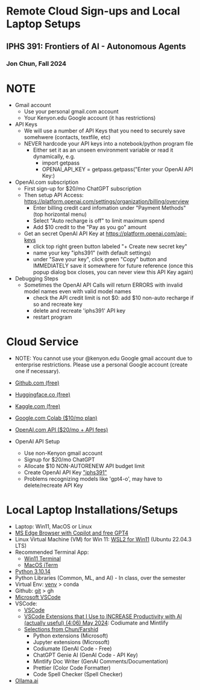 # Remote Cloud Sign-ups and Local Laptop Setups

## IPHS 391: Frontiers of AI - Autonomous Agents

### Jon Chun, Fall 2024

# NOTE

* Gmail account
  * Use your personal gmail.com account
  * Your Kenyon.edu Google account (it has restrictions)
* API Keys
  * We will use a number of API Keys that you need to securely save somehwere (contacts, textfile, etc)
  * NEVER hardcode your API keys into a notebook/python program file
    * Either set it as an unseen environment variable or read it dynamically, e.g.
      * import getpass
      * OPENAI_API_KEY = getpass.getpass("Enter your OpenAI API Key:)
* OpenAI.com subscription
  * First sign-up for $20/mo ChatGPT subscription
  * Then setup API Access: https://platform.openai.com/settings/organization/billing/overview
    * Enter billing credit card infomation under "Payment Methods" (top horizontal menu)
    * Select "Auto recharge is off" to limit maximum spend
    * Add $10 credit to the "Pay as you go" amount
  * Get an secret OpenAI API Key at https://platform.openai.com/api-keys
    * click top right green button labeled "+ Create new secret key"
    * name your key "iphs391" (with default settings)
    * under "Save your key", click green "Copy" button and IMMEDIATELY save it somewhere for future reference (once this popup dialog box closes, you can never view this API Key again)
* Debugging Steps
  * Sometimes the OpenAI API Calls will return ERRORS with invalid model names even with valid model names
    * check the API credit limit is not $0: add $10 non-auto recharge if so and recreate key
    * delete and recreate 'iphs391' API key
    * restart program

# Cloud Service

* NOTE: You cannot use your @kenyon.edu Google gmail account due to enterprise restrictions.  Please use a personal Google account (create one if necessary).

* [Github.com (free)](https://github.com/signup?ref_cta=Sign+up&ref_loc=header+logged+out&ref_page=%2F&source=header-home)
* [Huggingface.co (free)](https://huggingface.co/join)
* [Kaggle.com (free)](https://www.kaggle.com/account/login?phase=startRegisterTab&returnUrl=%2F)
* [Google.com Colab ($10/mo plan)](https://colab.research.google.com/signup)
* [OpenAI.com API ($20/mo + API fees)](https://chatgpt.com/)

* OpenAI API Setup
  * Use non-Kenyon gmail account
  * Signup for $20/mo ChatGPT
  * Allocate $10 NON-AUTORENEW API budget limit
  * Create OpenAI API Key ["iphs391"](https://platform.openai.com/api-keys)
  * Problems recognizing models like 'gpt4-o', may have to delete/recreate API Key
  
# Local Laptop Installations/Setups

* Laptop: Win11, MacOS or Linux
* [MS Edge Browser with Copilot and free GPT4](https://www.microsoft.com/en-us/edge/download?form=MA13FJ)
* Linux Virtual Machine (VM) for Win 11: [WSL2 for Win11](https://learn.microsoft.com/en-us/windows/wsl/install) (Ubuntu 22.04.3 LTS)
* Recommended Terminal App: 
  * [Win11 Terminal](https://apps.microsoft.com/detail/9n0dx20hk701?launch=true&mode=full&hl=en-us&gl=us&ocid=bingwebsearch)
  * [MacOS iTerm](https://iterm2.com/)
* [Python 3.10.14](https://www.python.org/downloads/release/python-31014/)
* Python Libraries (Common, ML, and AI) - In class, over the semester
* Virtual Env: [venv](https://realpython.com/python-virtual-environments-a-primer/) > conda
* Github: [git](https://git-scm.com/downloads) > gh
* [Microsoft VSCode](https://code.visualstudio.com/Download)
* VSCode:
  * [VSCode](https://code.visualstudio.com/)
  * [VSCode Extensions that I Use to INCREASE Productivity with AI (actually useful) (4:06) May 2024](https://www.youtube.com/watch?v=kwfNrWrnZyU): Codiumate and Mintlify
  * [Selections from Chun/Farshid](https://marketplace.visualstudio.com/items?itemName=vscode-extensions-farshid.vscode-extensions-farshid)
    * Python extensions (Microsoft)
    * Jupyter extensions (Microsoft)
    * Codiumate (GenAI Code - Free)
    * ChatGPT Genie AI (GenAI Code - API Key)
    * Mintlify Doc Writer (GenAI Comments/Documentation)
    * Prettier (Color Code Formatter)
    * Code Spell Checker (Spell Checker)
* [Ollama.ai](https://ollama.com/download)